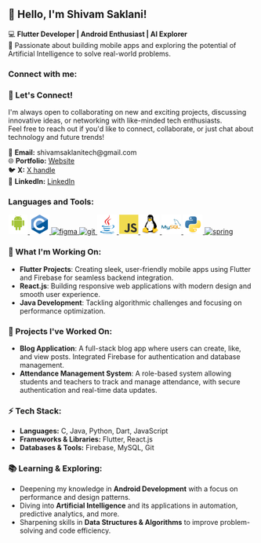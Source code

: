 
<h2>👋 Hello, I'm Shivam Saklani!</h2>

<p>
    💻 <strong>Flutter Developer | Android Enthusiast | AI Explorer</strong><br>
    🚀 Passionate about building mobile apps and exploring the potential of Artificial Intelligence to solve real-world problems.
</p>


<h3 align="left">Connect with me:</h3>
<p align="left">
    <h3>💬 Let's Connect!</h3>
<p>
    I'm always open to collaborating on new and exciting projects, discussing innovative ideas, or networking with like-minded tech enthusiasts. <br>
    Feel free to reach out if you'd like to connect, collaborate, or just chat about technology and future trends!
</p>

<p>
    📧 <strong>Email:</strong> shivamsaklanitech@gmail.com <br>
    🌐 <strong>Portfolio:</strong> <a href="https://shivam-portfolio.example.com](https://shivamsaklani.github.io/profilewebsite/">Website</a> <br>
    🐦 <strong>X:</strong> <a href="https://twitter.com/shivam-twitter](https://x.com/Saklani1_">X handle</a> <br>
    💼 <strong>LinkedIn:</strong> <a href="https://linkedin.com/in/shivam-linkedin](https://www.linkedin.com/in/shivam-saklani-378061199/">LinkedIn</a>
</p>
  <!-- Add your social media or portfolio links here -->
</p>

<h3 align="left">Languages and Tools:</h3>
<p align="left">
  <a href="https://developer.android.com" target="_blank" rel="noreferrer"> <img src="https://raw.githubusercontent.com/devicons/devicon/master/icons/android/android-original-wordmark.svg" alt="android" width="40" height="40"/> </a>
  <a href="https://www.cprogramming.com/" target="_blank" rel="noreferrer"> <img src="https://raw.githubusercontent.com/devicons/devicon/master/icons/c/c-original.svg" alt="c" width="40" height="40"/> </a>
  <a href="https://www.figma.com/" target="_blank" rel="noreferrer"> <img src="https://www.vectorlogo.zone/logos/figma/figma-icon.svg" alt="figma" width="40" height="40"/> </a>
  <a href="https://git-scm.com/" target="_blank" rel="noreferrer"> <img src="https://www.vectorlogo.zone/logos/git-scm/git-scm-icon.svg" alt="git" width="40" height="40"/> </a>
  <a href="https://www.java.com" target="_blank" rel="noreferrer"> <img src="https://raw.githubusercontent.com/devicons/devicon/master/icons/java/java-original.svg" alt="java" width="40" height="40"/> </a>
  <a href="https://developer.mozilla.org/en-US/docs/Web/JavaScript" target="_blank" rel="noreferrer"> <img src="https://raw.githubusercontent.com/devicons/devicon/master/icons/javascript/javascript-original.svg" alt="javascript" width="40" height="40"/> </a>
  <a href="https://www.linux.org/" target="_blank" rel="noreferrer"> <img src="https://raw.githubusercontent.com/devicons/devicon/master/icons/linux/linux-original.svg" alt="linux" width="40" height="40"/> </a>
  <a href="https://www.mysql.com/" target="_blank" rel="noreferrer"> <img src="https://raw.githubusercontent.com/devicons/devicon/master/icons/mysql/mysql-original-wordmark.svg" alt="mysql" width="40" height="40"/> </a>
  <a href="https://www.python.org" target="_blank" rel="noreferrer"> <img src="https://raw.githubusercontent.com/devicons/devicon/master/icons/python/python-original.svg" alt="python" width="40" height="40"/> </a>
  <a href="https://spring.io/" target="_blank" rel="noreferrer"> <img src="https://www.vectorlogo.zone/logos/springio/springio-icon.svg" alt="spring" width="40" height="40"/> </a>
</p>

<h3>🌱 What I'm Working On:</h3>
<ul>
    <li><strong>Flutter Projects</strong>: Creating sleek, user-friendly mobile apps using Flutter and Firebase for seamless backend integration.</li>
    <li><strong>React.js</strong>: Building responsive web applications with modern design and smooth user experience.</li>
    <li><strong>Java Development</strong>: Tackling algorithmic challenges and focusing on performance optimization.</li>
</ul>

<h3>💼 Projects I've Worked On:</h3>
<ul>
    <li><strong>Blog Application</strong>: A full-stack blog app where users can create, like, and view posts. Integrated Firebase for authentication and database management.</li>
    <li><strong>Attendance Management System</strong>: A role-based system allowing students and teachers to track and manage attendance, with secure authentication and real-time data updates.</li>
</ul>

<h3>⚡ Tech Stack:</h3>
<ul>
    <li><strong>Languages:</strong> C, Java, Python, Dart, JavaScript</li>
    <li><strong>Frameworks & Libraries:</strong> Flutter, React.js</li>
    <li><strong>Databases & Tools:</strong> Firebase, MySQL, Git</li>
</ul>

<h3>📚 Learning & Exploring:</h3>
<ul>
    <li>Deepening my knowledge in <strong>Android Development</strong> with a focus on performance and design patterns.</li>
    <li>Diving into <strong>Artificial Intelligence</strong> and its applications in automation, predictive analytics, and more.</li>
    <li>Sharpening skills in <strong>Data Structures & Algorithms</strong> to improve problem-solving and code efficiency.</li>
</ul>



